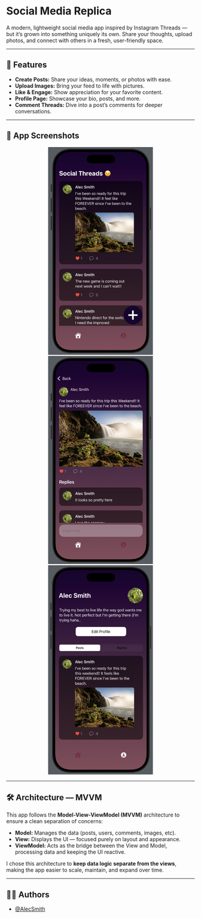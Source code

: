 # Social Media Replica  

A modern, lightweight social media app inspired by Instagram Threads — but it’s grown into something uniquely its own. Share your thoughts, upload photos, and connect with others in a fresh, user-friendly space.  

---

## 🚀 Features  

- **Create Posts:** Share your ideas, moments, or photos with ease.  
- **Upload Images:** Bring your feed to life with pictures.  
- **Like & Engage:** Show appreciation for your favorite content.  
- **Profile Page:** Showcase your bio, posts, and more.  
- **Comment Threads:** Dive into a post’s comments for deeper conversations.  

---

## 📱 App Screenshots  

<p align="center">
    <img src="https://github.com/sharktankful/SocialThread/blob/main/SocialThread/Assets.xcassets/App%20Images/image_1.imageset/image_1.png" width="280" />
    <img src="https://github.com/sharktankful/SocialThread/blob/main/SocialThread/Assets.xcassets/App%20Images/image_2.imageset/image_2.png" width="280" />
    <img src="https://github.com/sharktankful/SocialThread/blob/main/SocialThread/Assets.xcassets/App%20Images/image_3.imageset/image_2.png" width="280" />
</p>

---

## 🛠 Architecture — MVVM  

This app follows the **Model-View-ViewModel (MVVM)** architecture to ensure a clean separation of concerns:  

- **Model:** Manages the data (posts, users, comments, images, etc).  
- **View:** Displays the UI — focused purely on layout and appearance.  
- **ViewModel:** Acts as the bridge between the View and Model, processing data and keeping the UI reactive.  

I chose this architecture to **keep data logic separate from the views**, making the app easier to scale, maintain, and expand over time.  

---

## 👨‍💻 Authors  

- [@AlecSmith](https://github.com/sharktankful)  
